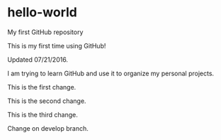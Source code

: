 # hello-world
My first GitHub repository

This is my first time using GitHub! 

Updated 07/21/2016.

I am trying to learn GitHub and use it to organize my personal projects.

This is the first change.

This is the second change.

This is the third change.

Change on develop branch.
